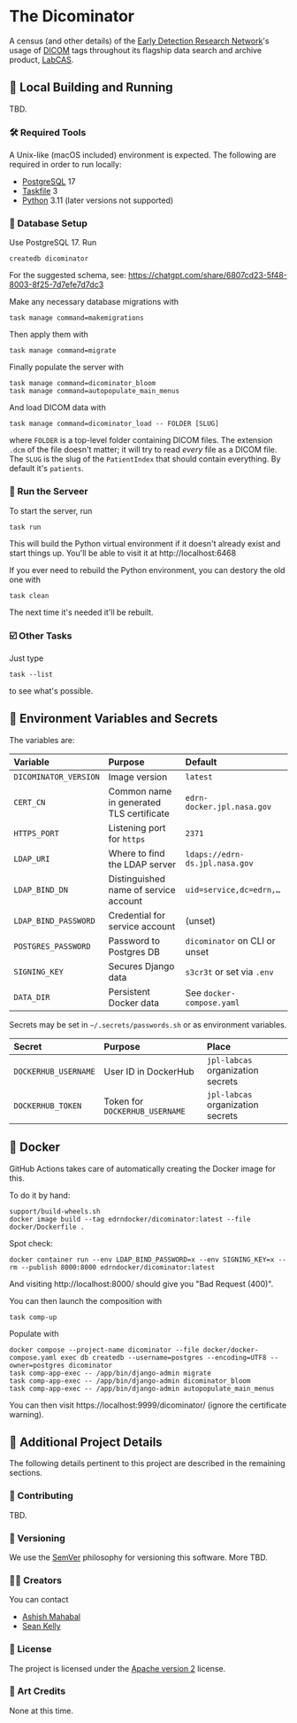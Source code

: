 # The Dicominator

A census (and other details) of the [Early Detection Research Network](https://edrn.nci.nih.gov/)'s usage of [DICOM](https://www.dicomstandard.org/) tags throughout its flagship data search and archive product, [LabCAS](https://edrn-labcas.jpl.nasa.gov/).



## 👷 Local Building and Running

TBD.


### 🛠️ Required Tools

A Unix-like (macOS included) environment is expected. The following are required in order to run locally:

- [PostgreSQL](https://www.postgresql.org/) 17
- [Taskfile](https://taskfile.dev/) 3
- [Python](https://www.python.org/) 3.11 (later versions not supported)



### 💽 Database Setup

Use PostgreSQL 17. Run

    createdb dicominator

For the suggested schema, see: https://chatgpt.com/share/6807cd23-5f48-8003-8f25-7d7efe7d7dc3

Make any necessary database migrations with

    task manage command=makemigrations

Then apply them with

    task manage command=migrate

Finally populate the server with

    task manage command=dicominator_bloom
    task manage command=autopopulate_main_menus

And load DICOM data with

    task manage command=dicominator_load -- FOLDER [SLUG]

where `FOLDER` is a top-level folder containing DICOM files. The extension `.dcm` of the file doesn't matter; it will try to read _every_ file as a DICOM file. The `SLUG` is the slug of the `PatientIndex` that should contain everything. By default it's `patients`.


### 🏃 Run the Serveer

To start the server, run

    task run

This will build the Python virtual environment if it doesn't already exist and start things up. You'll be able to visit it at http://localhost:6468

If you ever need to rebuild the Python environment, you can destory the old one with

    task clean

The next time it's needed it'll be rebuilt.


### ☑️ Other Tasks

Just type

    task --list

to see what's possible.


## 🌱 Environment Variables and Secrets

The variables are:

| Variable                 | Purpose                                  | Default                        |
|:-------------------------|:-----------------------------------------|:-------------------------------|
| `DICOMINATOR_VERSION`    | Image version                            | `latest`                       |
| `CERT_CN`                | Common name in generated TLS certificate | `edrn-docker.jpl.nasa.gov`     |
| `HTTPS_PORT`             | Listening port for `https`               | `2371`                         |
| `LDAP_URI`               | Where to find the LDAP server            | `ldaps://edrn-ds.jpl.nasa.gov` |
| `LDAP_BIND_DN`           | Distinguished name of service account    | `uid=service,dc=edrn,…`        |
| `LDAP_BIND_PASSWORD`     | Credential for service account           | (unset)                        |
| `POSTGRES_PASSWORD`      | Password to Postgres DB                  | `dicominator` on CLI or unset  |
| `SIGNING_KEY`            | Secures Django data                      | `s3cr3t` or set via `.env`     |
| `DATA_DIR`               | Persistent Docker data                   | See `docker-compose.yaml`      |

Secrets may be set in `~/.secrets/passwords.sh` or as environment variables.

| Secret               | Purpose                        | Place                             |
|:---------------------|:-------------------------------|:----------------------------------|
| `DOCKERHUB_USERNAME` | User ID in DockerHub           | `jpl-labcas` organization secrets |
| `DOCKERHUB_TOKEN`    | Token for `DOCKERHUB_USERNAME` | `jpl-labcas` organization secrets |


## 🚢 Docker

GitHub Actions takes care of automatically creating the Docker image for this.

To do it by hand:

    support/build-wheels.sh
    docker image build --tag edrndocker/dicominator:latest --file docker/Dockerfile .

Spot check:

    docker container run --env LDAP_BIND_PASSWORD=x --env SIGNING_KEY=x --rm --publish 8000:8000 edrndocker/dicominator:latest

And visiting http://localhost:8000/ should give you "Bad Request (400)".

You can then launch the composition with

    task comp-up

Populate with

    docker compose --project-name dicominator --file docker/docker-compose.yaml exec db createdb --username=postgres --encoding=UTF8 --owner=postgres dicominator
    task comp-app-exec -- /app/bin/django-admin migrate
    task comp-app-exec -- /app/bin/django-admin dicominator_bloom
    task comp-app-exec -- /app/bin/django-admin autopopulate_main_menus

You can then visit https://localhost:9999/dicominator/ (ignore the certificate warning).

## 🔎 Additional Project Details

The following details pertinent to this project are described in the remaining sections.


### 👥 Contributing

TBD.


### 🔢 Versioning

We use the [SemVer](https://semver.org/) philosophy for versioning this software. More TBD.


### 👩‍🎨 Creators

You can contact

- [Ashish Mahabal](https://github.com/AshishMahabal)
- [Sean Kelly](https://github.com/nutjob4life)


### 📃 License

The project is licensed under the [Apache version 2](LICENSE.md) license.


### 🎨 Art Credits

None at this time.
